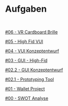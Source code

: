 # Aufgaben

&nbsp;

<a href="https://github.com/milena-sagert/IFD-WiSe20-21/blob/main/06%20-%20VR%20Cardboard%20Brille/06%20-%20VR%20Cardboard%20Brille.md" target="_blank">#06 - VR Cardboard Brille </a> <br>


<a href="https://github.com/milena-sagert/IFD-WiSe20-21/blob/main/05%20-%20High%20Fid%20VUI/5%20-%20High%20Fid%20VUI.md" target="_blank">#05 - High Fid VUI </a> <br>


<a href="https://github.com/milena-sagert/IFD-WiSe20-21/blob/main/04%20-%20VUI/4%20-%20VUI.md" target="_blank">#04 - VUI Konzeptentwurf</a> <br>


<a href="https://github.com/milena-sagert/IFD-WiSe20-21/blob/main/03-GUI%20/03%20-%20GUI.md" target="_blank">#03 - GUI - High-Fid</a> <br>


<a href="https://github.com/milena-sagert/IFD-WiSe20-21/blob/main/02-%20Prototyping-Tool/2.2%20-%20Konzeptentwurf.md" target="_blank">#02.2 - GUI Konzeptentwurf</a> <br>


<a href="https://github.com/milena-sagert/IFD-WiSe20-21/blob/main/02-%20Prototyping-Tool/2.1%20-%20Prototyping%20Tool.md" target="_blank">#02.1 - Prototyping Tool</a> <br>


<a href="01-Wallet-Project/html-template/index.html" target="_blank">#01 - Wallet Project</a> <br>


<a href="https://raw.githubusercontent.com/milena-sagert/IFD-WiSe20-21/main/SWOT%20/SWOT-Analyse.png" target="_blank">#00 - SWOT Analyse</a> <br>

&nbsp;



